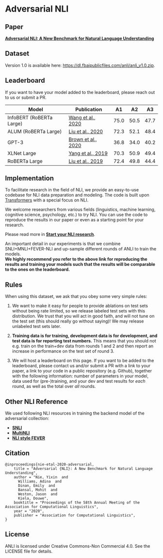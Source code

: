 # Adversarial NLI

## Paper
[**Adversarial NLI: A New Benchmark for Natural Language Understanding**](https://arxiv.org/abs/1910.14599)

## Dataset
Version 1.0 is available here: https://dl.fbaipublicfiles.com/anli/anli_v1.0.zip.

## Leaderboard

If you want to have your model added to the leaderboard, please reach out to us or submit a PR.

Model | Publication | A1 | A2 | A3
---|---|---|---|---
InfoBERT (RoBERTa Large) | [Wang et al., 2020](https://arxiv.org/pdf/2010.02329.pdf) | 75.0 | 50.5 | 47.7
ALUM (RoBERTa Large) | [Liu et al., 2020](https://arxiv.org/abs/2004.08994) | 72.3 | 52.1 | 48.4
GPT-3 | [Brown et al., 2020](https://arxiv.org/abs/2005.14165) | 36.8 | 34.0 | 40.2
XLNet Large | [Yang et al., 2019](https://arxiv.org/abs/1906.08237) | 70.3 | 50.9 | 49.4
RoBERTa Large | [Liu et al., 2019](https://arxiv.org/abs/1907.11692) | 72.4 | 49.8 | 44.4

## Implementation

To facilitate research in the field of NLI, we provide an easy-to-use codebase for NLI data preparation and modeling.
The code is built upon [Transformers](https://huggingface.co/transformers/) with a special focus on NLI.

We welcome researchers from various fields (linguistics, machine learning, cognitive science, psychology, etc.) to try NLI. 
You can use the code to reproduce the results in our paper or even as a starting point for your research.

Please read more in [**Start your NLI research**](mds/start_your_nli_research.md).  

An important detail in our experiments is that we combine SNLI+MNLI+FEVER-NLI and up-sample different rounds of ANLI to train the models.  
**We highly recommend you refer to the above link for reproducing the results and training your models such that the results will be comparable to the ones on the leaderboard.**

## Rules

When using this dataset, we ask that you obey some very simple rules:

1. We want to make it easy for people to provide ablations on test sets without being rate limited, so we release labeled test sets with this distribution. We trust that you will act in good faith, and will not tune on the test set (this should really go without saying)! We may release unlabeled test sets later.

2. **Training data is for training, development data is for development, and test data is for reporting test numbers.** This means that you should not e.g. train on the train+dev data from rounds 1 and 2 and then report an increase in performance on the test set of round 3.

3. We will host a leaderboard on this page. If you want to be added to the leaderboard, please contact us and/or submit a PR with a link to your paper, a link to your code in a public repository (e.g. Github), together with the following information: number of parameters in your model, data used for (pre-)training, and your dev and test results for *each* round, as well as the total over *all* rounds.

## Other NLI Reference

We used following NLI resources in training the backend model of the adversarial collection:
- [**SNLI**](https://nlp.stanford.edu/projects/snli/)
- [**MultiNLI**](https://www.nyu.edu/projects/bowman/multinli/)
- [**NLI style FEVER**](https://github.com/easonnie/combine-FEVER-NSMN/blob/master/other_resources/nli_fever.md)

## Citation
```
@inproceedings{nie-etal-2020-adversarial,
    title = "Adversarial {NLI}: A New Benchmark for Natural Language Understanding",
    author = "Nie, Yixin  and
      Williams, Adina  and
      Dinan, Emily  and
      Bansal, Mohit  and
      Weston, Jason  and
      Kiela, Douwe",
    booktitle = "Proceedings of the 58th Annual Meeting of the Association for Computational Linguistics",
    year = "2020",
    publisher = "Association for Computational Linguistics",
}
```

## License
ANLI is licensed under Creative Commons-Non Commercial 4.0. See the LICENSE file for details.
